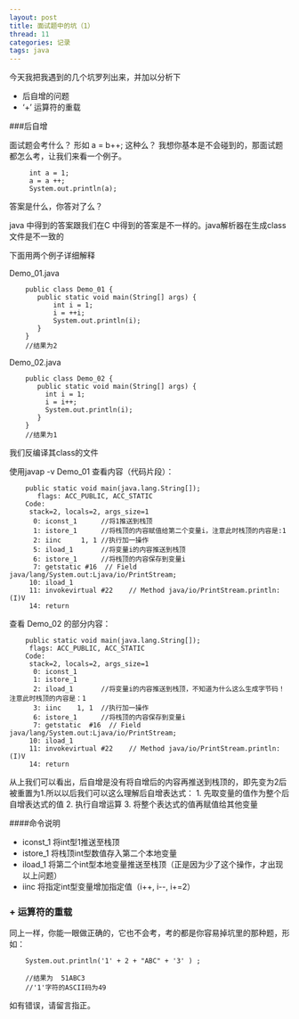 ```yaml
---
layout: post
title: 面试题中的坑（1）
thread: 11
categories: 记录
tags: java
---
```


  今天我把我遇到的几个坑罗列出来，并加以分析下 
  
  - 后自增的问题
  - ‘+’ 运算符的重载
  
###后自增

  面试题会考什么？ 形如 a = b++; 这种么？ 我想你基本是不会碰到的，那面试题都怎么考，让我们来看一个例子。
        
         int a = 1;
         a = a ++;
         System.out.println(a);
    
 答案是什么，你答对了么？
    
 java 中得到的答案跟我们在C 中得到的答案是不一样的。java解析器在生成class文件是不一致的
    
 下面用两个例子详细解释
    
  Demo_01.java
    
        public class Demo_01 {
           public static void main(String[] args) {
               int i = 1;
               i = ++i;
               System.out.println(i);
           }
        }
        //结果为2
        
  Demo_02.java
  
        public class Demo_02 {
           public static void main(String[] args) {
             int i = 1;
             i = i++;
             System.out.println(i);
           }
        }
        //结果为1
        
   我们反编译其class的文件
     
   使用javap -v Demo_01 查看内容（代码片段）：
   
        public static void main(java.lang.String[]);
           flags: ACC_PUBLIC, ACC_STATIC
        Code:
         stack=2, locals=2, args_size=1
          0: iconst_1      //将1推送到栈顶
          1: istore_1      //将栈顶的内容赋值给第二个变量i，注意此时栈顶的内容是:1
          2: iinc     1, 1 //执行加一操作
          5: iload_1       //将变量i的内容推送到栈顶
          6: istore_1      //将栈顶的内容保存到变量i
          7: getstatic #16  // Field java/lang/System.out:Ljava/io/PrintStream;
         10: iload_1       
         11: invokevirtual #22    // Method java/io/PrintStream.println:(I)V
         14: return    
       
  查看 Demo_02 的部分内容：
  
        public static void main(java.lang.String[]);
         flags: ACC_PUBLIC, ACC_STATIC
        Code:
         stack=2, locals=2, args_size=1
          0: iconst_1      
          1: istore_1      
          2: iload_1       //将变量i的内容推送到栈顶，不知道为什么这么生成字节码！注意此时栈顶的内容是：1
          3: iinc    1, 1  //执行加一操作       
          6: istore_1      //将栈顶的内容保存到变量i
          7: getstatic  #16  // Field java/lang/System.out:Ljava/io/PrintStream;
         10: iload_1       
         11: invokevirtual #22    // Method java/io/PrintStream.println:(I)V
         14: return 
         
  从上我们可以看出，后自增是没有将自增后的内容再推送到栈顶的，即先变为2后被重置为1.所以以后我们可以这么理解后自增表达式： 
     1. 先取变量的值作为整个后自增表达式的值
     2. 执行自增运算
     3. 将整个表达式的值再赋值给其他变量
   
####命令说明
   
   - iconst_1   将int型1推送至栈顶 
   - istore_1   将栈顶int型数值存入第二个本地变量 
   - iload_1    将第二个int型本地变量推送至栈顶（正是因为少了这个操作，才出现以上问题） 
   - iinc       将指定int型变量增加指定值（i++, i--, i+=2）  
   
### + 运算符的重载
    
 同上一样，你能一眼做正确的，它也不会考，考的都是你容易掉坑里的那种题，形如：
    
        System.out.println('1' + 2 + "ABC" + '3' ) ; 
        
        //结果为  51ABC3  
        //'1'字符的ASCII码为49 
    
如有错误，请留言指正。
